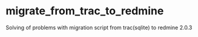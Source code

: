 migrate_from_trac_to_redmine
============================

Solving of problems with migration script from trac(sqlite)  to  redmine 2.0.3